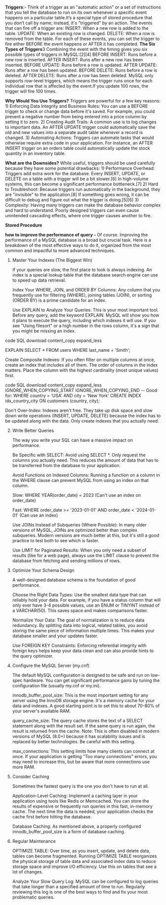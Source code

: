 **Triggers**:- 
Think of a trigger as an "automatic action" or a set of instructions that you tell the database to run on its own whenever a specific event happens on a particular table.It’s a special type of stored procedure that you don’t call by name; instead, it's "triggered" by an action.
The events that can fire off a trigger are:
    INSERT: When a new row is added to the table.
    UPDATE: When an existing row is changed.
    DELETE: When a row is removed from the table.
For each of these events, you can set the trigger to fire either BEFORE the event happens or AFTER it has completed.
**The Six Types of Triggers**3
Combining the event with the timing gives you six possible types of triggers in MySQL:[2][4]
    BEFORE INSERT: Runs before a new row is inserted.
    AFTER INSERT: Runs after a new row has been inserted.
    BEFORE UPDATE: Runs before a row is updated.
    AFTER UPDATE: Runs after a row has been updated.
    BEFORE DELETE: Runs before a row is deleted.
    AFTER DELETE: Runs after a row has been deleted.
    MySQL only supports row-level triggers, which means the trigger runs once for each individual row that is affected by the event.If you update 100 rows, the trigger will fire 100 times.

**Why Would You Use Triggers?**
Triggers are powerful for a few key reasons:
    1) Enforcing Data Integrity and Business Rules: You can use a BEFORE trigger to check or change data before it's saved. For example, you could prevent a negative number from being entered into a price column by setting it to zero.
    2) Creating Audit Trails: A common use is to log changes to important data. An AFTER UPDATE trigger could automatically save the old and new values into a separate audit table whenever a record is changed.
    3) Automating Actions: Triggers can automate tasks that would otherwise require extra code in your application. For instance, an AFTER INSERT trigger on an orders table could automatically update the stock quantity in an inventory table.

**What are the Downsides?**
    While useful, triggers should be used carefully because they have some potential drawbacks:
    1) Performance Overhead: Triggers add extra work for the database. Every INSERT, UPDATE, or DELETE on a table with a trigger will be a bit slower.[6] In high-volume systems, this can become a significant performance bottleneck.[7]
    2) Hard to Troubleshoot: Because triggers run automatically in the background, they are "invisible" to the application.[8] If something goes wrong, it can be difficult to debug and figure out what the trigger is doing.[5][6]
    3) Complexity: Having many triggers can make the database behavior complex and hard to understand. Poorly designed triggers can even cause unintended cascading effects, where one trigger causes another to fire. 

**Stored Procedure** 


**how to improve the performance of query -** 
Of course. Improving the performance of a MySQL database is a broad but crucial task. Here is a breakdown of the most effective ways to do it, organized from the most common and impactful to more advanced techniques.

1. Master Your Indexes (The Biggest Win)

    If your queries are slow, the first place to look is always indexing. An index is a special lookup table that the database search engine can use to speed up data retrieval.

    Index Your WHERE, JOIN, and ORDER BY Columns: Any column that you frequently use for filtering (WHERE), joining tables (JOIN), or sorting (ORDER BY) is a prime candidate for an index.

    Use EXPLAIN to Analyze Your Queries: This is your most important tool. Before any query, add the keyword EXPLAIN. MySQL will show you how it plans to execute the query, including which indexes it will use. If you see "Using filesort" or a high number in the rows column, it's a sign that you might be missing an index.

code
SQL
download
content_copy
expand_less

EXPLAIN SELECT * FROM users WHERE last_name = 'Smith';

Create Composite Indexes: If you often filter on multiple columns at once, create an index that includes all of them. The order of columns in the index matters. Place the column with the highest cardinality (most unique values) first.

code
SQL
download
content_copy
expand_less
IGNORE_WHEN_COPYING_START
IGNORE_WHEN_COPYING_END
-- Good for: WHERE country = 'USA' AND city = 'New York'
CREATE INDEX idx_country_city ON customers (country, city);

Don't Over-Index: Indexes aren't free. They take up disk space and slow down write operations (INSERT, UPDATE, DELETE) because the index has to be updated along with the data. Only create indexes that you actually need.

2. Write Better Queries

    The way you write your SQL can have a massive impact on performance.

    Be Specific with SELECT: Avoid using SELECT *. Only request the columns you actually need. This reduces the amount of data that has to be transferred from the database to your application.

    Avoid Functions on Indexed Columns: Running a function on a column in the WHERE clause can prevent MySQL from using an index on that column.

    Slow: WHERE YEAR(order_date) = 2023 (Can't use an index on order_date)

    Fast: WHERE order_date >= '2023-01-01' AND order_date < '2024-01-01' (Can use an index)

    Use JOINs Instead of Subqueries (Where Possible): In many older versions of MySQL, JOINs are optimized better than complex subqueries. Modern versions are much better at this, but it's still a good practice to test both to see which is faster.

    Use LIMIT for Paginated Results: When you only need a subset of results (like for a web page), always use the LIMIT clause to prevent the database from fetching and sending millions of rows.

3. Optimize Your Schema Design

    A well-designed database schema is the foundation of good performance.

    Choose the Right Data Types: Use the smallest data type that can reliably hold your data. For example, if you have a status column that will only ever have 3-4 possible values, use an ENUM or TINYINT instead of a VARCHAR(50). This saves space and makes comparisons faster.

    Normalize Your Data: The goal of normalization is to reduce data redundancy. By splitting data into logical, related tables, you avoid storing the same piece of information multiple times. This makes your database smaller and your updates faster.

    Use FOREIGN KEY Constraints: Enforcing referential integrity with foreign keys helps keep your data clean and can also provide hints to the query optimizer.

4. Configure the MySQL Server (my.cnf)

    The default MySQL configuration is designed to be safe and run on low-spec hardware. You can get significant performance gains by tuning the configuration file (usually my.cnf or my.ini).

    innodb_buffer_pool_size: This is the most important setting for any server using the InnoDB storage engine. It's a memory cache for your data and indexes. A good starting point is to set this to about 70-80% of your server's available RAM.

    query_cache_size: The query cache stores the text of a SELECT statement along with the result set. If the same query is run again, the result is returned from the cache. Note: This is often disabled in modern versions of MySQL (8.0+) because it has scalability issues and is replaced by better technologies. Be careful with this setting.

    max_connections: This setting limits how many clients can connect at once. If your application is getting "Too many connections" errors, you may need to increase this, but be aware that more connections use more RAM.

5. Consider Caching

    Sometimes the fastest query is the one you don't have to run at all.

    Application-Level Caching: Implement a caching layer in your application using tools like Redis or Memcached. You can store the results of expensive or frequently run queries in this fast, in-memory cache. The next time the data is needed, your application checks the cache first before hitting the database.

    Database Caching: As mentioned above, a properly configured innodb_buffer_pool_size is a form of database caching.

6. Regular Maintenance

    OPTIMIZE TABLE: Over time, as you insert, update, and delete data, tables can become fragmented. Running OPTIMIZE TABLE reorganizes the physical storage of table data and associated index data to reduce storage space and improve I/O efficiency. Use this on tables that see a lot of changes.

    Analyze Your Slow Query Log: MySQL can be configured to log queries that take longer than a specified amount of time to run. Regularly reviewing this log is one of the best ways to find and fix your most problematic queries.